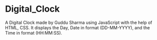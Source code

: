 # Digital_Clock
A Digital Clock made by Guddu Sharma using JavaScript with the help of HTML, CSS. It displays the Day, Date in format (DD-MM-YYYY), and the Time in format (HH:MM:SS).

